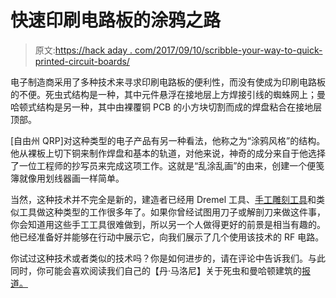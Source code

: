 # 快速印刷电路板的涂鸦之路

> 原文:[https://hack aday . com/2017/09/10/scribble-your-way-to-quick-printed-circuit-boards/](https://hackaday.com/2017/09/10/scribble-your-way-to-quick-printed-circuit-boards/)

电子制造商采用了多种技术来寻求印刷电路板的便利性，而没有使成为印刷电路板的不便。死虫式结构是一种，其中元件悬浮在接地层上方焊接引线的蜘蛛网上；曼哈顿式结构是另一种，其中由裸覆铜 PCB 的小方块切割而成的焊盘粘合在接地层顶部。

[自由州 QRP]对这种类型的电子产品有另一种看法，他称之为“涂鸦风格”的结构。他从裸板上切下铜来制作焊盘和基本的轨道，对他来说，神奇的成分来自于他选择了一位工程师的抄写员来完成这项工作。这就是“乱涂乱画”的由来，创建一个便笺簿就像用划线器画一样简单。

当然，这种技术并不完全是新的，建造者已经用 Dremel 工具、[手工雕刻工具](https://www.youtube.com/watch?v=_V6UgTbx7mo)和类似工具做这种类型的工作很多年了。如果你曾经试图用刀子或解剖刀来做这件事，你会知道用这些手工工具很难做到，所以另一个人做得更好的前景是相当有趣的。他已经准备好并能够在行动中展示它，向我们展示了几个使用该技术的 RF 电路。

你试过这种技术或者类似的技术吗？你是如何进步的，请在评论中告诉我们。与此同时，你可能会喜欢阅读我们自己的【丹·马洛尼】关于死虫和曼哈顿建筑的[报道。](https://hackaday.com/2016/05/04/getting-ugly-dead-bugs-and-going-to-manhattan/)